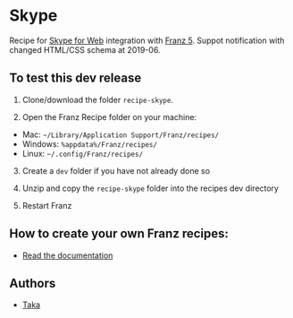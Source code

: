 # Skype
Recipe for [Skype for Web](https://web.skype.com) integration with [Franz 5](http://meetfranz.com).
Suppot notification with changed HTML/CSS schema at 2019-06.

## To test this dev release

1. Clone/download the folder `recipe-skype`.

2. Open the Franz Recipe folder on your machine:
  * Mac: `~/Library/Application Support/Franz/recipes/`
  * Windows: `%appdata%/Franz/recipes/`
  * Linux: `~/.config/Franz/recipes/`

3. Create a `dev` folder if you have not already done so

3. Unzip and copy the `recipe-skype` folder into the recipes dev directory

4. Restart Franz

## How to create your own Franz recipes:
* [Read the documentation](https://github.com/meetfranz/plugins)

## Authors

- [Taka](https://github.com/taka-tactical/)
